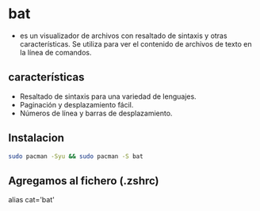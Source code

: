 # bat 
- es un visualizador de archivos con resaltado de sintaxis y otras características. Se utiliza para ver el contenido de archivos de texto en la línea de comandos.

## características

- Resaltado de sintaxis para una variedad de lenguajes.
- Paginación y desplazamiento fácil.
- Números de línea y barras de desplazamiento.

## Instalacion

```bash
sudo pacman -Syu && sudo pacman -S bat
```

## Agregamos al fichero (.zshrc)

alias cat='bat'
